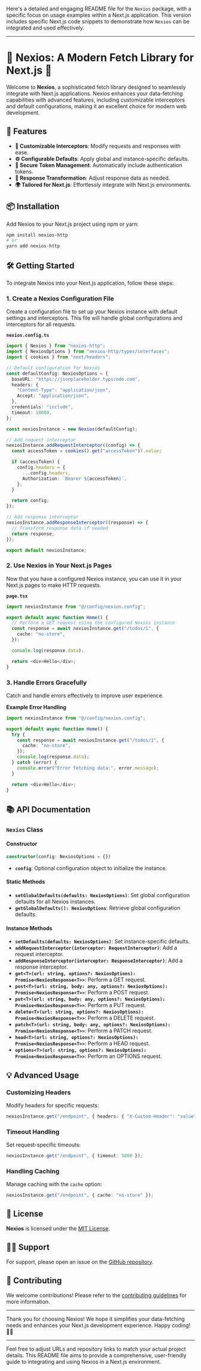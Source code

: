 Here's a detailed and engaging README file for the `Nexios` package, with a specific focus on usage examples within a Next.js application. This version includes specific Next.js code snippets to demonstrate how `Nexios` can be integrated and used effectively.

---

# 🌟 Nexios: A Modern Fetch Library for Next.js 🌟

Welcome to **Nexios**, a sophisticated fetch library designed to seamlessly integrate with Next.js applications. Nexios enhances your data-fetching capabilities with advanced features, including customizable interceptors and default configurations, making it an excellent choice for modern web development.

## 🚀 Features

- **🔧 Customizable Interceptors**: Modify requests and responses with ease.
- **⚙️ Configurable Defaults**: Apply global and instance-specific defaults.
- **🔐 Secure Token Management**: Automatically include authentication tokens.
- **🔄 Response Transformation**: Adjust response data as needed.
- **🌍 Tailored for Next.js**: Effortlessly integrate with Next.js environments.

## 📦 Installation

Add Nexios to your Next.js project using npm or yarn:

```bash
npm install nexios-http
# or
yarn add nexios-http
```

## 🛠️ Getting Started

To integrate Nexios into your Next.js application, follow these steps:

### **1. Create a Nexios Configuration File**

Create a configuration file to set up your Nexios instance with default settings and interceptors. This file will handle global configurations and interceptors for all requests.

**`nexios.config.ts`**

```typescript
import { Nexios } from "nexios-http";
import { NexiosOptions } from "nexios-http/types/interfaces";
import { cookies } from "next/headers";

// Default configuration for Nexios
const defaultConfig: NexiosOptions = {
  baseURL: "https://jsonplaceholder.typicode.com",
  headers: {
    "Content-Type": "application/json",
    Accept: "application/json",
  },
  credentials: "include",
  timeout: 10000,
};

const nexiosInstance = new Nexios(defaultConfig);

// Add request interceptor
nexiosInstance.addRequestInterceptor((config) => {
  const accessToken = cookies().get("accessToken")?.value;

  if (accessToken) {
    config.headers = {
      ...config.headers,
      Authorization: `Bearer ${accessToken}`,
    };
  }

  return config;
});

// Add response interceptor
nexiosInstance.addResponseInterceptor((response) => {
  // Transform response data if needed
  return response;
});

export default nexiosInstance;
```

### **2. Use Nexios in Your Next.js Pages**

Now that you have a configured Nexios instance, you can use it in your Next.js pages to make HTTP requests.

**`page.tsx`**

```typescript
import nexiosInstance from "@/config/nexios.config";

export default async function Home() {
  // Perform a GET request using the configured Nexios instance
  const response = await nexiosInstance.get("/todos/1", {
    cache: "no-store",
  });

  console.log(response.data);

  return <div>Hello</div>;
}
```

### **3. Handle Errors Gracefully**

Catch and handle errors effectively to improve user experience.

**Example Error Handling**

```typescript
import nexiosInstance from "@/config/nexios.config";

export default async function Home() {
  try {
    const response = await nexiosInstance.get("/todos/1", {
      cache: "no-store",
    });
    console.log(response.data);
  } catch (error) {
    console.error("Error fetching data:", error.message);
  }

  return <div>Hello</div>;
}
```

## 📚 API Documentation

### **`Nexios` Class**

#### **Constructor**

```typescript
constructor(config: NexiosOptions = {})
```

- **`config`**: Optional configuration object to initialize the instance.

#### **Static Methods**

- **`setGlobalDefaults(defaults: NexiosOptions)`**: Set global configuration defaults for all Nexios instances.
- **`getGlobalDefaults(): NexiosOptions`**: Retrieve global configuration defaults.

#### **Instance Methods**

- **`setDefaults(defaults: NexiosOptions)`**: Set instance-specific defaults.
- **`addRequestInterceptor(interceptor: RequestInterceptor)`**: Add a request interceptor.
- **`addResponseInterceptor(interceptor: ResponseInterceptor)`**: Add a response interceptor.
- **`get<T>(url: string, options?: NexiosOptions): Promise<NexiosResponse<T>>`**: Perform a GET request.
- **`post<T>(url: string, body: any, options?: NexiosOptions): Promise<NexiosResponse<T>>`**: Perform a POST request.
- **`put<T>(url: string, body: any, options?: NexiosOptions): Promise<NexiosResponse<T>>`**: Perform a PUT request.
- **`delete<T>(url: string, options?: NexiosOptions): Promise<NexiosResponse<T>>`**: Perform a DELETE request.
- **`patch<T>(url: string, body: any, options?: NexiosOptions): Promise<NexiosResponse<T>>`**: Perform a PATCH request.
- **`head<T>(url: string, options?: NexiosOptions): Promise<NexiosResponse<T>>`**: Perform a HEAD request.
- **`options<T>(url: string, options?: NexiosOptions): Promise<NexiosResponse<T>>`**: Perform an OPTIONS request.

## 💡 Advanced Usage

### **Customizing Headers**

Modify headers for specific requests:

```typescript
nexiosInstance.get("/endpoint", { headers: { "X-Custom-Header": "value" } });
```

### **Timeout Handling**

Set request-specific timeouts:

```typescript
nexiosInstance.get("/endpoint", { timeout: 5000 });
```

### **Handling Caching**

Manage caching with the `cache` option:

```typescript
nexiosInstance.get("/endpoint", { cache: "no-store" });
```

## 📜 License

**Nexios** is licensed under the [MIT License](LICENSE).

## 🙋‍♂️ Support

For support, please open an issue on the [GitHub repository](https://github.com/saminravi99/nexios-http/issues).

## 👥 Contributing

We welcome contributions! Please refer to the [contributing guidelines](CONTRIBUTING.md) for more information.

---

Thank you for choosing Nexios! We hope it simplifies your data-fetching needs and enhances your Next.js development experience. Happy coding! 🚀✨

---

Feel free to adjust URLs and repository links to match your actual project details. This README file aims to provide a comprehensive, user-friendly guide to integrating and using Nexios in a Next.js environment.

